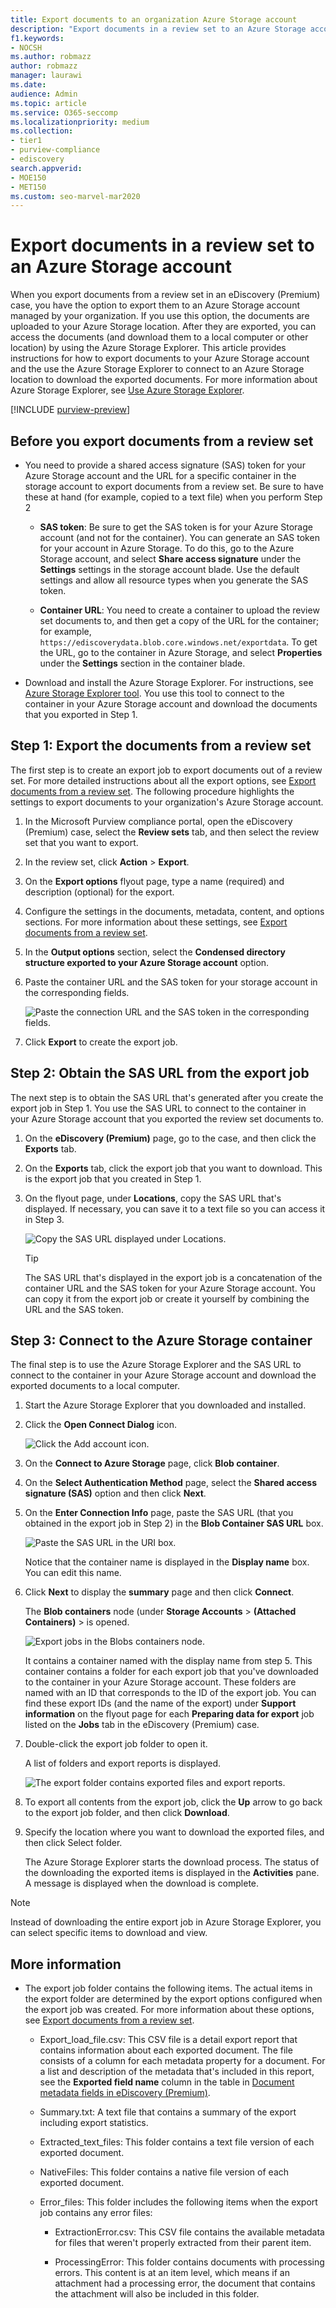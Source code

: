 ```yaml
---
title: Export documents to an organization Azure Storage account
description: "Export documents in a review set to an Azure Storage account and then use Azure Storage Explorer to download them to a local computer."
f1.keywords:
- NOCSH
ms.author: robmazz
author: robmazz
manager: laurawi
ms.date: 
audience: Admin
ms.topic: article
ms.service: O365-seccomp
ms.localizationpriority: medium
ms.collection:
- tier1
- purview-compliance
- ediscovery 
search.appverid: 
- MOE150
- MET150
ms.custom: seo-marvel-mar2020
---
```


# Export documents in a review set to an Azure Storage account

When you export documents from a review set in an eDiscovery (Premium) case, you have the option to export them to an Azure Storage account managed by your organization. If you use this option, the documents are uploaded to your Azure Storage location. After they are exported, you can access the documents (and download them to a local computer or other location) by using the Azure Storage Explorer. This article provides instructions for how to export documents to your Azure Storage account and the use the Azure Storage Explorer to connect to an Azure Storage location to download the exported documents. For more information about Azure Storage Explorer, see [Use Azure Storage Explorer](/azure/storage/blobs/storage-quickstart-blobs-storage-explorer).

[!INCLUDE [purview-preview](../includes/purview-preview.md)]

## Before you export documents from a review set

- You need to provide a shared access signature (SAS) token for your Azure Storage account and the URL for a specific container in the storage account to export documents from a review set. Be sure to have these at hand (for example, copied to a text file) when you perform Step 2

  - **SAS token**: Be sure to get the SAS token is for your Azure Storage account (and not for the container). You can generate an SAS token for your account in Azure Storage. To do this, go to the Azure Storage account, and select **Share access signature** under the **Settings** settings in the storage account blade. Use the default settings and allow all resource types when you generate the SAS token.

  - **Container URL**: You need to create a container to upload the review set documents to, and then get a copy of the URL for the container; for example, `https://ediscoverydata.blob.core.windows.net/exportdata`. To get the URL, go to the container in Azure Storage, and select **Properties** under the **Settings** section in the container blade.

- Download and install the Azure Storage Explorer. For instructions, see [Azure Storage Explorer tool](https://go.microsoft.com/fwlink/p/?LinkId=544842). You use this tool to connect to the container in your Azure Storage account and download the documents that you exported in Step 1.

## Step 1: Export the documents from a review set

The first step is to create an export job to export documents out of a review set. For more detailed instructions about all the export options, see [Export documents from a review set](export-documents-from-review-set.md). The following procedure highlights the settings to export documents to your organization's Azure Storage account.

1. In the Microsoft Purview compliance portal, open the eDiscovery (Premium) case, select the **Review sets** tab, and then select the review set that you want to export.

2. In the review set, click **Action** > **Export**.

3. On the **Export options** flyout page, type a name (required) and description (optional) for the export.

4. Configure the settings in the documents, metadata, content, and options sections. For more information about these settings, see [Export documents from a review set](export-documents-from-review-set.md).

5. In the **Output options** section, select the **Condensed directory structure exported to your Azure Storage account** option.

6. Paste the container URL and the SAS token for your storage account in the corresponding fields.

   ![Paste the connection URL and the SAS token in the corresponding fields.](../media/AzureStorageOutputOptions.png)

7. Click **Export** to create the export job.

## Step 2: Obtain the SAS URL from the export job

The next step is to obtain the SAS URL that's generated after you create the export job in Step 1. You use the SAS URL to connect to the container in your Azure Storage account that you exported the review set documents to.

1. On the **eDiscovery (Premium)** page, go to the case, and then click the **Exports** tab.

2. On the **Exports** tab, click the export job that you want to download. This is the export job that you created in Step 1.

3. On the flyout page, under **Locations**, copy the SAS URL that's displayed. If necessary, you can save it to a text file so you can access it in Step 3.

   ![Copy the SAS URL displayed under Locations.](../media/eDiscoExportJob.png)

   > [!TIP]
   > The SAS URL that's displayed in the export job is a concatenation of the container URL and the SAS token for your Azure Storage account. You can copy it from the export job or create it yourself by combining the URL and the SAS token.

## Step 3: Connect to the Azure Storage container

The final step is to use the Azure Storage Explorer and the SAS URL to connect to the container in your Azure Storage account and download the exported documents to a local computer.

1. Start the Azure Storage Explorer that you downloaded and installed.

2. Click the **Open Connect Dialog** icon.

   ![Click the Add account icon.](../media/AzureStorageConnect.png)

3. On the **Connect to Azure Storage** page, click **Blob container**.

4. On the **Select Authentication Method** page, select the **Shared access signature (SAS)** option and then click **Next**.

5. On the **Enter Connection Info** page, paste the SAS URL (that you obtained in the export job in Step 2) in the **Blob Container SAS URL** box.

    ![Paste the SAS URL in the URI box.](../media/AzureStorageConnect3.png)

    Notice that the container name is displayed in the **Display name** box. You can edit this name.

6. Click **Next** to display the **summary** page and then click **Connect**.

    The **Blob containers** node (under **Storage Accounts** > **(Attached Containers)** \> is opened.

    ![Export jobs in the Blobs containers node.](../media/AzureStorageConnect5.png)

    It contains a container named with the display name from step 5. This container contains a folder for each export job that you've downloaded to the container in your Azure Storage account. These folders are named with an ID that corresponds to the ID of the export job. You can find these export IDs (and the name of the export) under **Support information** on the flyout page for each **Preparing data for export** job listed on the **Jobs** tab in the eDiscovery (Premium) case.

7. Double-click the export job folder to open it.

   A list of folders and export reports is displayed.

    ![The export folder contains exported files and export reports.](../media/AzureStorageConnect6.png)

8. To export all contents from the export job, click the **Up** arrow to go back to the export job folder, and then click **Download**.

9. Specify the location where you want to download the exported files, and then click Select folder.

    The Azure Storage Explorer starts the download process. The status of the downloading the exported items is displayed in the **Activities** pane. A message is displayed when the download is complete.

> [!NOTE]
> Instead of downloading the entire export job in Azure Storage Explorer, you can select specific items to download and view.

## More information

- The export job folder contains the following items. The actual items in the export folder are determined by the export options configured when the export job was created. For more information about these options, see [Export documents from a review set](export-documents-from-review-set.md).

  - Export_load_file.csv: This CSV file is a detail export report that contains information about each exported document. The file consists of a column for each metadata property for a document. For a list and description of the metadata that's included in this report, see the **Exported field name** column in the table in [Document metadata fields in eDiscovery (Premium)](document-metadata-fields-in-advanced-ediscovery.md).

  - Summary.txt: A text file that contains a summary of the export including export statistics.

  - Extracted_text_files: This folder contains a text file version of each exported document.

  - NativeFiles: This folder contains a native file version of each exported document.

  - Error_files: This folder includes the following items when the export job contains any error files:

    - ExtractionError.csv: This CSV file contains the available metadata for files that weren't properly extracted from their parent item.

    - ProcessingError: This folder contains documents with processing errors. This content is at an item level, which means if an attachment had a processing error, the document that contains the attachment will also be included in this folder.
